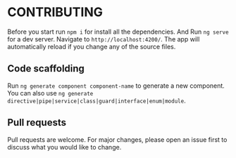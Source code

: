 # CONTRIBUTING

Before you start run `npm i` for install all the dependencies. And Run `ng serve` for a dev server. Navigate to `http://localhost:4200/`. The app will automatically reload if you change any of the source files.

## Code scaffolding

Run `ng generate component component-name` to generate a new component. You can also use `ng generate directive|pipe|service|class|guard|interface|enum|module`.

## Pull requests

Pull requests are welcome. For major changes, please open an issue first to discuss what you would like to change.